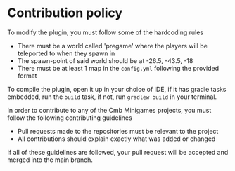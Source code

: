 # Contribution policy
To modify the plugin, you must follow some of the hardcoding rules
- There must be a world called 'pregame' where the players will be teleported to when they spawn in
- The spawn-point of said world should be at -26.5, -43.5, -18
- There must be at least 1 map in the `config.yml` following the provided format

To compile the plugin, open it up in your choice of IDE, if it has gradle tasks embedded, run the `build` task, if not, run `gradlew build` in your terminal.

In order to contribute to any of the Cmb Minigames projects, you must follow the following contributing guidelines
- Pull requests made to the repositories must be relevant to the project
- All contributions should explain exactly what was added or changed

If all of these guidelines are followed, your pull request will be accepted and merged into the main branch.

